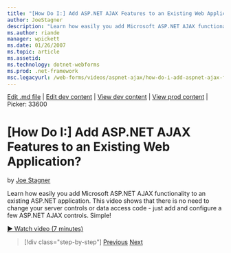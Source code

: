 ```yaml
---
title: "[How Do I:] Add ASP.NET AJAX Features to an Existing Web Application? | Microsoft Docs"
author: JoeStagner
description: "Learn how easily you add Microsoft ASP.NET AJAX functionality to an existing ASP.NET application. This video shows that there is no need to change your serve..."
ms.author: riande
manager: wpickett
ms.date: 01/26/2007
ms.topic: article
ms.assetid: 
ms.technology: dotnet-webforms
ms.prod: .net-framework
msc.legacyurl: /web-forms/videos/aspnet-ajax/how-do-i-add-aspnet-ajax-features-to-an-existing-web-application
---
```

[Edit .md file](C:\Projects\msc\dev\Msc.Www\Web.ASP\App_Data\github\web-forms\videos\aspnet-ajax\how-do-i-add-aspnet-ajax-features-to-an-existing-web-application.md) | [Edit dev content](http://www.aspdev.net/umbraco#/content/content/edit/26577) | [View dev content](http://docs.aspdev.net/tutorials/web-forms/videos/aspnet-ajax/how-do-i-add-aspnet-ajax-features-to-an-existing-web-application.html) | [View prod content](http://www.asp.net/web-forms/videos/aspnet-ajax/how-do-i-add-aspnet-ajax-features-to-an-existing-web-application) | Picker: 33600

[How Do I:] Add ASP.NET AJAX Features to an Existing Web Application?
====================
by [Joe Stagner](https://github.com/JoeStagner)

Learn how easily you add Microsoft ASP.NET AJAX functionality to an existing ASP.NET application. This video shows that there is no need to change your server controls or data access code - just add and configure a few ASP.NET AJAX controls. Simple!

[&#9654; Watch video (7 minutes)](https://channel9.msdn.com/Blogs/ASP-NET-Site-Videos/how-do-i-add-aspnet-ajax-features-to-an-existing-web-application)

>[!div class="step-by-step"] [Previous](how-do-i-make-client-side-network-callbacks-with-aspnet-ajax.md) [Next](how-do-i-aspnet-ajax-enable-an-existing-web-service.md)